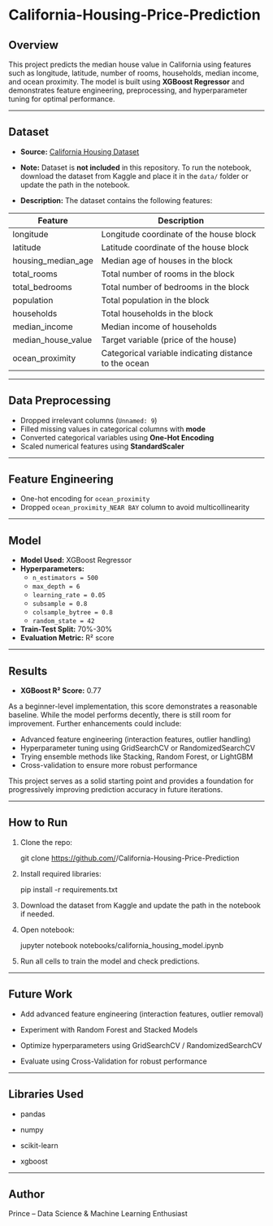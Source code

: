 # California-Housing-Price-Prediction

## Overview
This project predicts the median house value in California using features such as longitude, latitude, number of rooms, households, median income, and ocean proximity. The model is built using **XGBoost Regressor** and demonstrates feature engineering, preprocessing, and hyperparameter tuning for optimal performance.

---

## Dataset
- **Source:** [California Housing Dataset](/kaggle/input/california-house-price-prediction/california_housing_test_1.csv)
- **Note:** Dataset is **not included** in this repository. To run the notebook, download the dataset from Kaggle and place it in the `data/` folder or update the path in the notebook.  

- **Description:** The dataset contains the following features:

| Feature | Description |
|---------|-------------|
| longitude | Longitude coordinate of the house block |
| latitude | Latitude coordinate of the house block |
| housing_median_age | Median age of houses in the block |
| total_rooms | Total number of rooms in the block |
| total_bedrooms | Total number of bedrooms in the block |
| population | Total population in the block |
| households | Total households in the block |
| median_income | Median income of households |
| median_house_value | Target variable (price of the house) |
| ocean_proximity | Categorical variable indicating distance to the ocean |

---

## Data Preprocessing
- Dropped irrelevant columns (`Unnamed: 9`)  
- Filled missing values in categorical columns with **mode**  
- Converted categorical variables using **One-Hot Encoding**  
- Scaled numerical features using **StandardScaler**  

---

## Feature Engineering
- One-hot encoding for `ocean_proximity`  
- Dropped `ocean_proximity_NEAR BAY` column to avoid multicollinearity  

---

## Model
- **Model Used:** XGBoost Regressor
- **Hyperparameters:**
  - `n_estimators = 500`
  - `max_depth = 6`
  - `learning_rate = 0.05`
  - `subsample = 0.8`
  - `colsample_bytree = 0.8`
  - `random_state = 42`
- **Train-Test Split:** 70%-30%  
- **Evaluation Metric:** R² score

---

## Results
- **XGBoost R² Score:** 0.77  

As a beginner-level implementation, this score demonstrates a reasonable baseline. While the model performs decently, there is still room for improvement. Further enhancements could include:

- Advanced feature engineering (interaction features, outlier handling)
- Hyperparameter tuning using GridSearchCV or RandomizedSearchCV
- Trying ensemble methods like Stacking, Random Forest, or LightGBM
- Cross-validation to ensure more robust performance

This project serves as a solid starting point and provides a foundation for progressively improving prediction accuracy in future iterations.

---

## How to Run
1. Clone the repo:

    git clone https://github.com/<your-username>/California-Housing-Price-Prediction

2. Install required libraries:
   
    pip install -r requirements.txt

4. Download the dataset from Kaggle and update the path in the notebook if needed.
5. Open notebook:
   
    jupyter notebook notebooks/california_housing_model.ipynb

7. Run all cells to train the model and check predictions.

---

## Future Work

- Add advanced feature engineering (interaction features, outlier removal)

- Experiment with Random Forest and Stacked Models

- Optimize hyperparameters using GridSearchCV / RandomizedSearchCV

- Evaluate using Cross-Validation for robust performance

---

## Libraries Used

- pandas

- numpy

- scikit-learn

- xgboost

---

## Author

Prince – Data Science & Machine Learning Enthusiast
